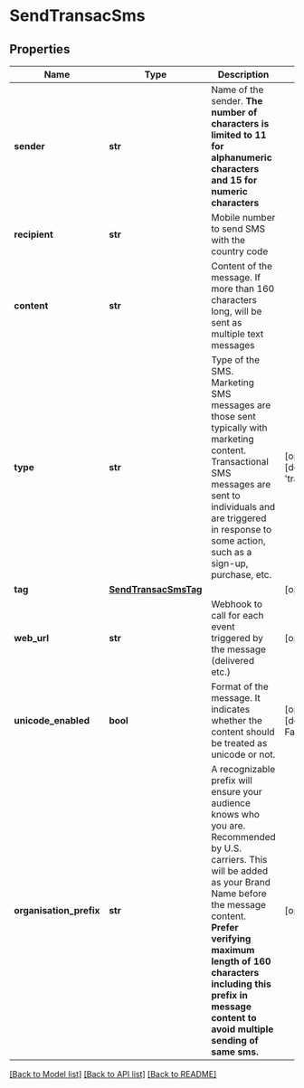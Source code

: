 # SendTransacSms

## Properties
Name | Type | Description | Notes
------------ | ------------- | ------------- | -------------
**sender** | **str** | Name of the sender. **The number of characters is limited to 11 for alphanumeric characters and 15 for numeric characters** | 
**recipient** | **str** | Mobile number to send SMS with the country code | 
**content** | **str** | Content of the message. If more than 160 characters long, will be sent as multiple text messages | 
**type** | **str** | Type of the SMS. Marketing SMS messages are those sent typically with marketing content. Transactional SMS messages are sent to individuals and are triggered in response to some action, such as a sign-up, purchase, etc. | [optional] [default to 'transactional']
**tag** | [**SendTransacSmsTag**](SendTransacSmsTag.md) |  | [optional] 
**web_url** | **str** | Webhook to call for each event triggered by the message (delivered etc.) | [optional] 
**unicode_enabled** | **bool** | Format of the message. It indicates whether the content should be treated as unicode or not. | [optional] [default to False]
**organisation_prefix** | **str** | A recognizable prefix will ensure your audience knows who you are. Recommended by U.S. carriers. This will be added as your Brand Name before the message content. **Prefer verifying maximum length of 160 characters including this prefix in message content to avoid multiple sending of same sms.** | [optional] 

[[Back to Model list]](../README.md#documentation-for-models) [[Back to API list]](../README.md#documentation-for-api-endpoints) [[Back to README]](../README.md)



